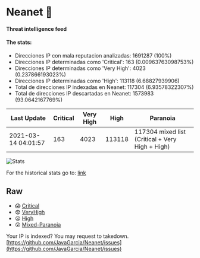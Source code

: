 # Neanet :hocho:
#### Threat intelligence feed
#### The stats:

- Direcciones IP con mala reputacion analizadas: 1691287 (100%)
- Direcciones IP determinadas como 'Critical':  163 (0.00963763098753%)
- Direcciones IP determinadas como 'Very High':  4023 (0.237866193023%)
- Direcciones IP determinadas como 'High':  113118 (6.68827939906)
- Total de direcciones IP indexadas en Neanet:  117304 (6.93578322307%)
- Total de direcciones IP descartadas en Neanet:  1573983 (93.0642167769%)

| Last Update | Critical | Very High | High | Paranoia |
| --- | --- | --- | --- | --- |
| 2021-03-14 04:01:57 | 163 | 4023 | 113118 | 117304 mixed list (Critical + Very High + High)|

![Stats](https://docs.google.com/spreadsheets/d/e/2PACX-1vSnaNMIXVabIpDJjufMlzH7poXnshF3mgd8Is1g9ytUEzVsP5my4Trn8f-xkoLLQ38xpL3HtmUexLo6/pubchart?oid=501124687&format=image)

For the historical stats go to: [link](/stats.csv)
## Raw
- :scream: [Critical](https://raw.githubusercontent.com/JavaGarcia/Neanet/master/blacklists/neanet_critical.txt)
- :fearful: [VeryHigh](https://raw.githubusercontent.com/JavaGarcia/Neanet/master/blacklists/neanet_veryHigh.txtt)
- :frowning: [High](https://raw.githubusercontent.com/JavaGarcia/Neanet/master/blacklists/neanet_high.txt)
- :dizzy_face: [Mixed-Paranoia](https://raw.githubusercontent.com/JavaGarcia/Neanet/master/blacklists/neanet_all.txt)


Your IP is indexed? You may request to takedown. [https://github.com/JavaGarcia/Neanet/issues](https://github.com/JavaGarcia/Neanet/issues)

















































































































































































































































































































































































































































































































































































































































































































































































































































































































































































































































































































































































































































































































































































































































































































































































































































































































































































































































































































































































































































































































































































































































































































































































































































































































































































































































































































































































































































































































































































































































































































































































































































































































































































































































































































































































































































































































































































































































































































































































































































































































































































































































































































































































































































































































































































































































































































































































































































































































































































































































